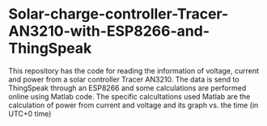 # Solar-charge-controller-Tracer-AN3210-with-ESP8266-and-ThingSpeak
This repository has the code for reading the information of voltage, current and power from a solar controller Tracer AN3210. The data is send to ThingSpeak through an ESP8266 and some calculations are performed online using Matlab code.
The specific calcultations used Matlab are the calculation of power from current and voltage and its graph vs. the time (in UTC+0 time)
